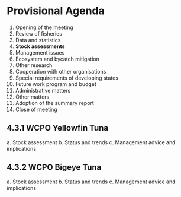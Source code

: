 # Provisional Agenda

1. Opening of the meeting
2. Review of fisheries
3. Data and statistics
4. **Stock assessments**
5. Management issues
6. Ecosystem and bycatch mitigation
7. Other research
8. Cooperation with other organisations
9. Special requirements of developing states
10. Future work program and budget
11. Administrative matters
12. Other matters
13. Adoption of the summary report
14. Close of meeting

## 4.3.1 WCPO Yellowfin Tuna

a. Stock assessment
b. Status and trends
c. Management advice and implications

## 4.3.2 WCPO Bigeye Tuna

a. Stock assessment
b. Status and trends
c. Management advice and implications
